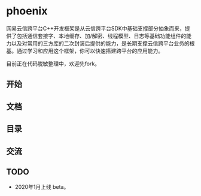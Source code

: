 # phoenix
网易云信跨平台C++开发框架是从云信跨平台SDK中基础支撑部分抽象而来，提供了包括通信套接字、本地缓存、加/解密、线程模型、日志等基础功能组件的能力以及对常用的三方库的二次封装后提供的能力，是长期支撑云信跨平台业务的根基。通过学习和应用这个框架，你可以快速搭建跨平台的应用能力。

目前正在代码脱敏整理中，欢迎先fork。

## 开始

## 文档

## 目录

## 交流

## TODO

- 2020年1月上线 beta。
